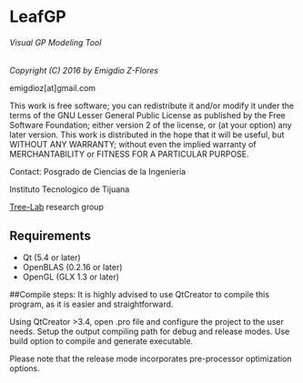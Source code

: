 # LeafGP
###### Visual GP Modeling Tool

*Copyright (C) 2016 by Emigdio Z-Flores*

emigdioz[at]gmail.com

This work is free software; you can redistribute it and/or modify it under the terms of the GNU Lesser General Public
License as published by the Free Software Foundation; either version 2 of the license, or (at your option) any later version. This work is distributed in the hope that it will be useful, but WITHOUT ANY WARRANTY; without even the implied warranty of MERCHANTABILITY or FITNESS FOR A PARTICULAR PURPOSE.

Contact:
Posgrado de Ciencias de la Ingenieria

Instituto Tecnologico de Tijuana

[Tree-Lab](http://www.tree-lab.org) research group

## Requirements
- Qt (5.4 or later)
- OpenBLAS (0.2.16 or later)
- OpenGL (GLX 1.3 or later)

##Compile steps:
It is highly advised to use QtCreator to compile this program, as it is easier and straightforward. 

Using QtCreator >3.4, open .pro file and configure the project to the user needs. Setup the output compiling path for debug and release modes. Use build option to compile and generate executable.

Please note that the release mode incorporates pre-processor optimization options.
